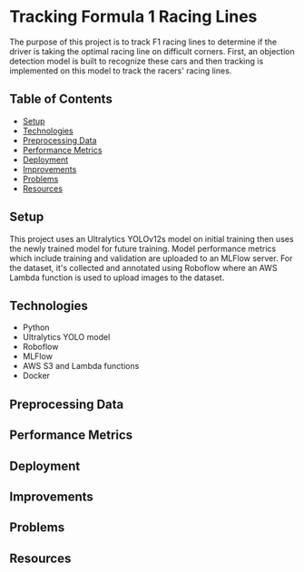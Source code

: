 # Tracking Formula 1 Racing Lines

The purpose of this project is to track F1 racing lines to determine if the driver is taking the optimal racing line on difficult corners. First, an objection detection model is built to recognize these cars and then tracking is implemented on this model to track the racers' racing lines.

## Table of Contents

* [Setup](#setup)
* [Technologies](#technologies)
* [Preprocessing Data](#preprocessing-data)
* [Performance Metrics](#performance-metrics)
* [Deployment](#deployment)
* [Improvements](#improvements)
* [Problems](#problems)
* [Resources](#resources)

## Setup

This project uses an Ultralytics YOLOv12s model on initial training then uses the newly trained model for future training. Model performance metrics which include training and validation are uploaded to an MLFlow server. For the dataset, it's collected and annotated using Roboflow where an AWS Lambda function is used to upload images to the dataset. 

## Technologies

- Python
- Ultralytics YOLO model
- Roboflow
- MLFlow
- AWS S3 and Lambda functions
- Docker

## Preprocessing Data

## Performance Metrics

## Deployment

## Improvements

## Problems

## Resources

